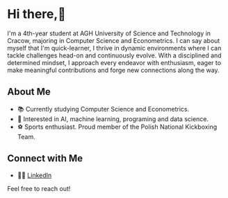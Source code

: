 # Hi there,👋

I'm a 4th-year student at AGH University of Science and Technology in Cracow, majoring in Computer Science and Econometrics. 
I can say about myself that I'm quick-learner, I thrive in dynamic environments where I can tackle challenges head-on and continuously evolve. 
With a disciplined and determined mindset, I approach every endeavor with enthusiasm, eager to make meaningful contributions and forge new connections along the way.

## About Me
- 📚 Currently studying Computer Science and Econometrics.
- 🧠 Interested in AI, machine learning, programing and data science.
- ⚽ Sports enthusiast. Proud member of the Polish National Kickboxing Team.

## Connect with Me
- 👨‍💼 [LinkedIn](https://www.linkedin.com/in/mateusz-kucharz-4a4293270/)

Feel free to reach out!

